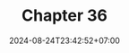 ---
weight: 4900
title: "Chapter 36"
description: ""
icon: "article"
date: "2024-08-24T23:42:52+07:00"
lastmod: "2024-08-24T23:42:52+07:00"
draft: false
toc: true
---